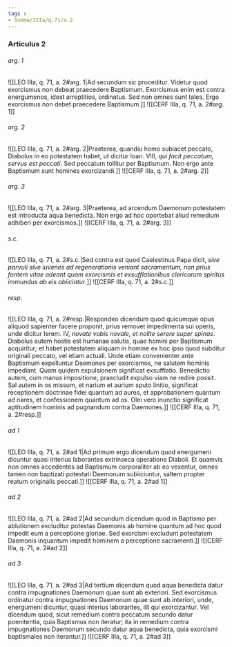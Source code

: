 ```yaml
---
tags : 
- Summa/IIIa/q.71/a.2
---
```


### Articulus 2

###### arg. 1
![[LEO IIIa, q. 71, a. 2#arg. 1|Ad secundum sic proceditur. Videtur quod exorcismus non debeat praecedere Baptismum. Exorcismus enim est contra energumenos, idest arreptitios, ordinatus. Sed non omnes sunt tales. Ergo exorcismus non debet praecedere Baptismum.]]
![[CERF IIIa, q. 71, a. 2#arg. 1]]

###### arg. 2
![[LEO IIIa, q. 71, a. 2#arg. 2|Praeterea, quandiu homo subiacet peccato, Diabolus in eo potestatem habet, ut dicitur Ioan. VIII, *qui facit peccatum, servus est peccati*. Sed peccatum tollitur per Baptismum. Non ergo ante Baptismum sunt homines exorcizandi.]]
![[CERF IIIa, q. 71, a. 2#arg. 2]]

###### arg. 3
![[LEO IIIa, q. 71, a. 2#arg. 3|Praeterea, ad arcendum Daemonum potestatem est introducta aqua benedicta. Non ergo ad hoc oportebat aliud remedium adhiberi per exorcismos.]]
![[CERF IIIa, q. 71, a. 2#arg. 3]]

###### s.c.
![[LEO IIIa, q. 71, a. 2#s.c.|Sed contra est quod Caelestinus Papa dicit, *sive parvuli sive iuvenes ad regenerationis veniant sacramentum, non prius fontem vitae adeant quam exorcismis et exsufflationibus clericorum spiritus immundus ab eis abiiciatur*.]]
![[CERF IIIa, q. 71, a. 2#s.c.]]

###### resp.
![[LEO IIIa, q. 71, a. 2#resp.|Respondeo dicendum quod quicumque opus aliquod sapienter facere proponit, prius removet impedimenta sui operis, unde dicitur Ierem. IV, *novate vobis novale, et nolite serere super spinas*. Diabolus autem hostis est humanae salutis, quae homini per Baptismum acquiritur; et habet potestatem aliquam in homine ex hoc ipso quod subditur originali peccato, vel etiam actuali. Unde etiam convenienter ante Baptismum expelluntur Daemones per exorcismos, ne salutem hominis impediant. Quam quidem expulsionem significat exsufflatio. Benedictio autem, cum manus impositione, praecludit expulso viam ne redire possit. Sal autem in os missum, et narium et aurium sputo linitio, significat receptionem doctrinae fidei quantum ad aures, et approbationem quantum ad nares, et confessionem quantum ad os. Olei vero inunctio significat aptitudinem hominis ad pugnandum contra Daemones.]]
![[CERF IIIa, q. 71, a. 2#resp.]]

###### ad 1
![[LEO IIIa, q. 71, a. 2#ad 1|Ad primum ergo dicendum quod energumeni dicuntur quasi interius laborantes extrinseca operatione Diaboli. Et quamvis non omnes accedentes ad Baptismum corporaliter ab eo vexentur, omnes tamen non baptizati potestati Daemonum subiiciuntur, saltem propter reatum originalis peccati.]]
![[CERF IIIa, q. 71, a. 2#ad 1]]

###### ad 2
![[LEO IIIa, q. 71, a. 2#ad 2|Ad secundum dicendum quod in Baptismo per ablutionem excluditur potestas Daemonis ab homine quantum ad hoc quod impedit eum a perceptione gloriae. Sed exorcismi excludunt potestatem Daemonis inquantum impedit hominem a perceptione sacramenti.]]
![[CERF IIIa, q. 71, a. 2#ad 2]]

###### ad 3
![[LEO IIIa, q. 71, a. 2#ad 3|Ad tertium dicendum quod aqua benedicta datur contra impugnationes Daemonum quae sunt ab exteriori. Sed exorcismus ordinatur contra impugnationes Daemonum quae sunt ab interiori, unde, energumeni dicuntur, quasi interius laborantes, illi qui exorcizantur. Vel dicendum quod, sicut remedium contra peccatum secundo datur poenitentia, quia Baptismus non iteratur; ita in remedium contra impugnationes Daemonum secundo datur aqua benedicta, quia exorcismi baptismales non iterantur.]]
![[CERF IIIa, q. 71, a. 2#ad 3]]

